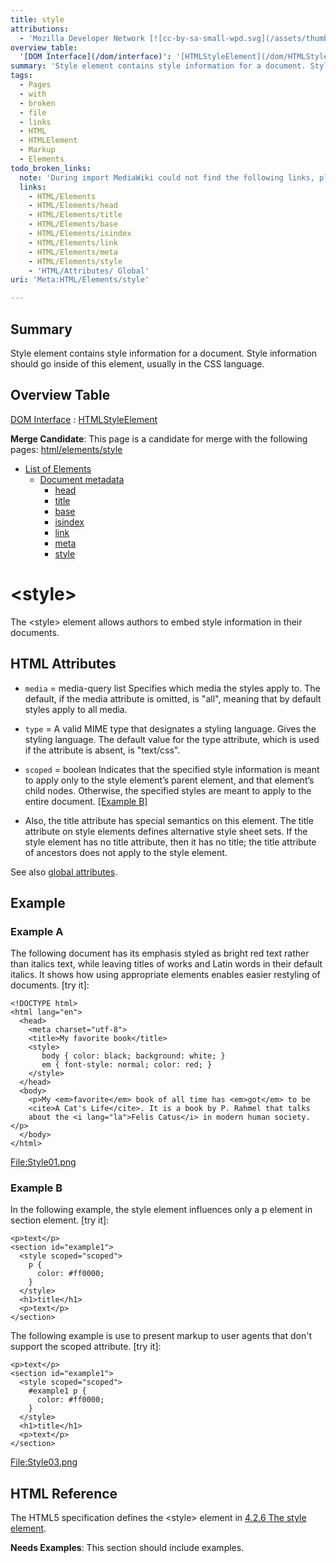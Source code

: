 ```yaml
---
title: style
attributions:
  - 'Mozilla Developer Network [![cc-by-sa-small-wpd.svg](/assets/thumb/8/8c/cc-by-sa-small-wpd.svg/120px-cc-by-sa-small-wpd.svg.png)](http://creativecommons.org/licenses/by-sa/3.0/us/): [Article](https://developer.mozilla.org/en-US/docs/HTML/Element/style)'
overview_table:
  '[DOM Interface](/dom/interface)': '[HTMLStyleElement](/dom/HTMLStyleElement)'
summary: 'Style element contains style information for a document. Style information should go inside of this element, usually in the CSS language.'
tags:
  - Pages
  - with
  - broken
  - file
  - links
  - HTML
  - HTMLElement
  - Markup
  - Elements
todo_broken_links:
  note: 'During import MediaWiki could not find the following links, please fix and adjust this list.'
  links:
    - HTML/Elements
    - HTML/Elements/head
    - HTML/Elements/title
    - HTML/Elements/base
    - HTML/Elements/isindex
    - HTML/Elements/link
    - HTML/Elements/meta
    - HTML/Elements/style
    - 'HTML/Attributes/ Global'
uri: 'Meta:HTML/Elements/style'

---
```

## Summary

Style element contains style information for a document. Style information should go inside of this element, usually in the CSS language.

## Overview Table

[DOM Interface](/dom/interface)
:   [HTMLStyleElement](/dom/HTMLStyleElement)

**Merge Candidate**: This page is a candidate for merge with the following pages: [html/elements/style](/html/elements/style)

-   [List of Elements](/w/index.php?title=HTML/Elements&action=edit&redlink=1)
    -   [Document metadata](/w/index.php?title=HTML/Elements&action=edit&redlink=1)
        -   [head](/w/index.php?title=HTML/Elements/head&action=edit&redlink=1)
        -   [title](/w/index.php?title=HTML/Elements/title&action=edit&redlink=1)
        -   [base](/w/index.php?title=HTML/Elements/base&action=edit&redlink=1)
        -   [isindex](/w/index.php?title=HTML/Elements/isindex&action=edit&redlink=1)
        -   [link](/w/index.php?title=HTML/Elements/link&action=edit&redlink=1)
        -   [meta](/w/index.php?title=HTML/Elements/meta&action=edit&redlink=1)
        -   [style](/w/index.php?title=HTML/Elements/style&action=edit&redlink=1)

# \<style\>

The \<style\> element allows authors to embed style information in their documents.

## HTML Attributes

-   `media` = media-query list
    Specifies which media the styles apply to.
    The default, if the media attribute is omitted, is "all", meaning that by default styles apply to all media.

-   `type` = A valid MIME type that designates a styling language.
    Gives the styling language.
    The default value for the type attribute, which is used if the attribute is absent, is "text/css".

-   `scoped` = boolean
    Indicates that the specified style information is meant to apply only to the style element’s parent element, and that element’s child nodes. Otherwise, the specified styles are meant to apply to the entire document. [[Example B]](#Example_B)

-   Also, the title attribute has special semantics on this element.
    The title attribute on style elements defines alternative style sheet sets. If the style element has no title attribute, then it has no title; the title attribute of ancestors does not apply to the style element.

 See also [global attributes](/w/index.php?title=HTML/Attributes/_Global&action=edit&redlink=1).

## Example

### Example A

The following document has its emphasis styled as bright red text rather than italics text, while leaving titles of works and Latin words in their default italics. It shows how using appropriate elements enables easier restyling of documents. [try it]:

    <!DOCTYPE html>
    <html lang="en">
      <head>
        <meta charset="utf-8">
        <title>My favorite book</title>
        <style>
           body { color: black; background: white; }
           em { font-style: normal; color: red; }
        </style>
      </head>
      <body>
        <p>My <em>favorite</em> book of all time has <em>got</em> to be
        <cite>A Cat's Life</cite>. It is a book by P. Rahmel that talks
        about the <i lang="la">Felis Catus</i> in modern human society.</p>
      </body>
    </html>

[File:Style01.png](/w/index.php?title=Special:Upload&wpDestFile=Style01.png)

### Example B

In the following example, the style element influences only a p element in section element. [try it]:

    <p>text</p>
    <section id="example1">
      <style scoped="scoped">
        p {
          color: #ff0000;
        }
      </style>
      <h1>title</h1>
      <p>text</p>
    </section>

The following example is use to present markup to user agents that don't support the scoped attribute. [try it]:

    <p>text</p>
    <section id="example1">
      <style scoped="scoped">
        #example1 p {
          color: #ff0000;
        }
      </style>
      <h1>title</h1>
      <p>text</p>
    </section>

[File:Style03.png](/w/index.php?title=Special:Upload&wpDestFile=Style03.png)

## HTML Reference

The HTML5 specification defines the \<style\> element in [4.2.6 The style element](http://www.w3.org/TR/html5/semantics.html#the-style-element).

**Needs Examples**: This section should include examples.

